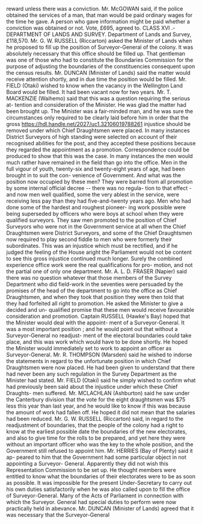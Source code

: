 reward unless there was a conviction. Mr. McGOWAN said, if the police obtained the services of a man, that man would be paid ordinary wages for the time he gave. A person who gave information might be paid whether a conviction was obtained or not. Vote, £695, agreed to. CLASS XVI .- DEPARTMENT OF LANDS AND SURVEY. Department of Lands and Survey, £118,570. Mr. G. W. RUSSELL (Riccarton) asked the Minister of Lands when he proposed to fill up the position of Surveyor-General of the colony. It was absolutely necessary that this office should be filled up. That gentleman was one of those who had to constitute the Boundaries Commission for the purpose of adjusting the boundaries of the constituencies consequent upon the census results. Mr. DUNCAN (Minister of Lands) said the matter would receive attention shortly, and in due time the position would be filled. Mr. FIELD (Otaki) wished to know when the vacancy in the Wellington Land Board would be filled. It had been vacant now for two years. Mr. T. MACKENZIE (Waihemo) said that this was a question requiring the serious at- tention and consideration of the Minister. He was glad the matter had been brought up. The Minister was a fair-minded man, and he was sure the circumstances only required to be clearly laid before him in order that the gross https://hdl.handle.net/2027/uc1.32106019788261 injustice should be removed under which Chief Draughtsmen were placed. In many instances District Surveyors of high standing were selected on account of their recognised abilities for the post, and they accepted these positions because they regarded the appointment as a promotion. Correspondence could be produced to show that this was the case. In many instances the men would much rather have remained in the field than go into the office. Men in the full vigour of youth, twenty-six and twenty-eight years of age, had been brought in to suit the con- venience of Government. And what was the position now occupied by these men? They were barred from all promotion by some internal official decree -- there was no regula- tion to that effect - and now men well qualified, some the very ablest in the service, were receiving less pay than they had five-and-twenty years ago. Men who had done some of the hardest and roughest pioneer- ing work possible were being superseded by officers who were boys at school when they were qualified surveyors. They saw men promoted to the position of Chief Surveyors who were not in the Government service at all when the Chief Draughtsmen were District Surveyors, and some of the Chief Draughtsmen now required to play second fiddle to men who were formerly their subordinates. This was an injustice which must be rectified, and if he judged the feeling of the House aright the Parliament would not be content to see this gross injustice continued much longer. Surely the combined experience office work were the real qualifications for pro- motion, and not the partial one of only one department. Mr. A. L. D. FRASER (Napier) said there was no question whatever that those members of the Survey Department who did field-work in the seventies were persuaded by the promises of the head of the department to go into the office as Chief Draughtsmen, and when they took that position they were then told that they had forfeited all right to promotion. He asked the Minister to give a decided and un- qualified promise that these men would receive favourable consideration and promotion. Captain RUSSELL (Hawke's Bay) hoped that the Minister would deal with the appoint- ment of a Surveyor-General. It was a most important position ; and he would point out that without a Surveyor-General no readjust- ment of the electoral boundaries could take place, and this was work which would have to be done shortly. He hoped the Minister would immediately set to work to appoint an officer as Surveyor-General. Mr. R. THOMPSON (Marsden) said he wished to indorse the statements in regard to the unfortunate position in which Chief Draughtsmen were now placed. He had been given to understand that there had never been any such regulation in the Survey Department as the Minister had stated. Mr. FIELD (Otaki) said he simply wished to confirm what had previously been said about the injustice under which these Chief Draughts- men suffered. Mr. MCLACHLAN (Ashburton) said he saw under the Canterbury division that the vote for the eight draughtsmen was $75 less this year than last year, and he would like to know if this was because the amount of work had fallen off. He hoped it did not mean that the salaries had been reduced. Mr. G. W. RUSSELL (Riccarton) said, in regard to the readjustment of boundaries, that the people of the colony had a right to know at the earliest possible date the boundaries of the new electorates, and also to give time for the rolls to be prepared, and yet here they were without an important officer who was the key to the whole position, and the Government still refused to appoint him. Mr. HERRIES (Bay of Plenty) said it ap- peared to him that the Government had some particular object in not appointing a Surveyor- General. Apparently they did not wish this Representation Commission to be set up. He thought members were entitled to know what the boundaries of their electorates were to be as soon as possible. It was impossible for the present Under-Secretary to carry out his own duties satisfactorily when he was also called upon to fill the office of Surveyor-General. Many of the Acts of Parliament in connection with which the Surveyor. General had special duties to perform were now practically held in abevance. Mr. DUNCAN (Minister of Lands) agreed that it was necessary that the Surveyor-General 